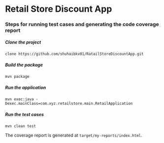 Retail Store Discount App
=================================================

### Steps for running test cases and generating the code coverage report

##### Clone the project
    clone https://github.com/shuhaibkv01/RatailStoreDiscountApp.git
  
    
##### Build the package
    mvn package
##### Run the application
    mvn exec:java -Dexec.mainClass=com.xyz.retailstore.main.RetailApplication
##### Run the test cases
    mvn clean test
    
    

The coverage report is generated at `target/my-reports/index.html`.

